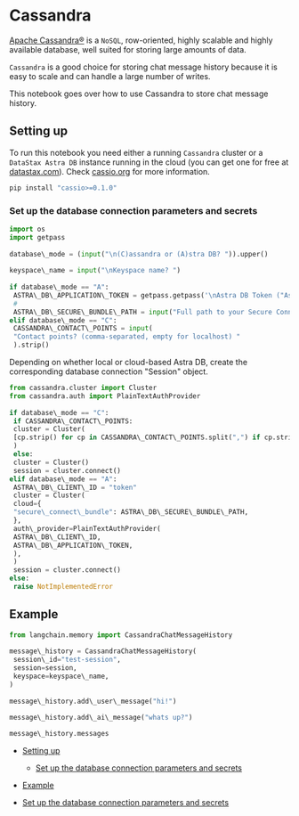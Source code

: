 # Cassandra

[Apache Cassandra®](https://cassandra.apache.org) is a `NoSQL`, row-oriented, highly scalable and highly available database, well suited for storing large amounts of data.

`Cassandra` is a good choice for storing chat message history because it is easy to scale and can handle a large number of writes.

This notebook goes over how to use Cassandra to store chat message history.

## Setting up[​](#setting-up "Direct link to Setting up")

To run this notebook you need either a running `Cassandra` cluster or a `DataStax Astra DB` instance running in the cloud (you can get one for free at [datastax.com](https://astra.datastax.com)). Check [cassio.org](https://cassio.org/start_here/) for more information.

```bash
pip install "cassio>=0.1.0"  

```

### Set up the database connection parameters and secrets[​](#set-up-the-database-connection-parameters-and-secrets "Direct link to Set up the database connection parameters and secrets")

```python
import os  
import getpass  
  
database\_mode = (input("\n(C)assandra or (A)stra DB? ")).upper()  
  
keyspace\_name = input("\nKeyspace name? ")  
  
if database\_mode == "A":  
 ASTRA\_DB\_APPLICATION\_TOKEN = getpass.getpass('\nAstra DB Token ("AstraCS:...") ')  
 #  
 ASTRA\_DB\_SECURE\_BUNDLE\_PATH = input("Full path to your Secure Connect Bundle? ")  
elif database\_mode == "C":  
 CASSANDRA\_CONTACT\_POINTS = input(  
 "Contact points? (comma-separated, empty for localhost) "  
 ).strip()  

```

Depending on whether local or cloud-based Astra DB, create the corresponding database connection "Session" object.

```python
from cassandra.cluster import Cluster  
from cassandra.auth import PlainTextAuthProvider  
  
if database\_mode == "C":  
 if CASSANDRA\_CONTACT\_POINTS:  
 cluster = Cluster(  
 [cp.strip() for cp in CASSANDRA\_CONTACT\_POINTS.split(",") if cp.strip()]  
 )  
 else:  
 cluster = Cluster()  
 session = cluster.connect()  
elif database\_mode == "A":  
 ASTRA\_DB\_CLIENT\_ID = "token"  
 cluster = Cluster(  
 cloud={  
 "secure\_connect\_bundle": ASTRA\_DB\_SECURE\_BUNDLE\_PATH,  
 },  
 auth\_provider=PlainTextAuthProvider(  
 ASTRA\_DB\_CLIENT\_ID,  
 ASTRA\_DB\_APPLICATION\_TOKEN,  
 ),  
 )  
 session = cluster.connect()  
else:  
 raise NotImplementedError  

```

## Example[​](#example "Direct link to Example")

```python
from langchain.memory import CassandraChatMessageHistory  
  
message\_history = CassandraChatMessageHistory(  
 session\_id="test-session",  
 session=session,  
 keyspace=keyspace\_name,  
)  
  
message\_history.add\_user\_message("hi!")  
  
message\_history.add\_ai\_message("whats up?")  

```

```python
message\_history.messages  

```

- [Setting up](#setting-up)

  - [Set up the database connection parameters and secrets](#set-up-the-database-connection-parameters-and-secrets)

- [Example](#example)

- [Set up the database connection parameters and secrets](#set-up-the-database-connection-parameters-and-secrets)
